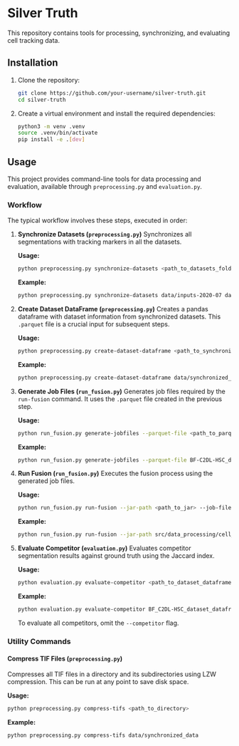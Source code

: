 # Silver Truth

This repository contains tools for processing, synchronizing, and evaluating cell tracking data.

## Installation

1.  Clone the repository:
    ```bash
    git clone https://github.com/your-username/silver-truth.git
    cd silver-truth
    ```

2.  Create a virtual environment and install the required dependencies:
    ```bash
    python3 -m venv .venv
    source .venv/bin/activate
    pip install -e .[dev]
    ```

## Usage

This project provides command-line tools for data processing and evaluation, available through `preprocessing.py` and `evaluation.py`.

### Workflow

The typical workflow involves these steps, executed in order:

1.  **Synchronize Datasets (`preprocessing.py`)**
    Synchronizes all segmentations with tracking markers in all the datasets.

    **Usage:**

    ```bash
    python preprocessing.py synchronize-datasets <path_to_datasets_folder> <path_to_output_directory>
    ```

    **Example:**

    ```bash
    python preprocessing.py synchronize-datasets data/inputs-2020-07 data/synchronized_data
    ```

2.  **Create Dataset DataFrame (`preprocessing.py`)**
    Creates a pandas dataframe with dataset information from synchronized datasets. This `.parquet` file is a crucial input for subsequent steps.

    **Usage:**

    ```bash
    python preprocessing.py create-dataset-dataframe <path_to_synchronized_dataset_dir> --output_path <path_to_output_parquet_file>
    ```

    **Example:**

    ```bash
    python preprocessing.py create-dataset-dataframe data/synchronized_data/BF-C2DL-HSC --output_path BF-C2DL-HSC_dataset_dataframe.parquet
    ```

3.  **Generate Job Files (`run_fusion.py`)**
    Generates job files required by the `run-fusion` command. It uses the `.parquet` file created in the previous step.

    **Usage:**

    ```bash
    python run_fusion.py generate-jobfiles --parquet-file <path_to_parquet_file> --campaign-number <campaign_number> --output-dir <output_directory>
    ```

    **Example:**

    ```bash
    python run_fusion.py generate-jobfiles --parquet-file BF-C2DL-HSC_dataset_dataframe.parquet --campaign-number 01 --output-dir job_files
    ```

4.  **Run Fusion (`run_fusion.py`)**
    Executes the fusion process using the generated job files.

    **Usage:**

    ```bash
    python run_fusion.py run-fusion --jar-path <path_to_jar> --job-file <path_to_job_file> --output-pattern <output_pattern> --time-points <time_points> --num-threads <num_threads> --model <model> [OPTIONS]
    ```

    **Example:**

    ```bash
    python run_fusion.py run-fusion --jar-path src/data_processing/cell_tracking_java_helpers/label-fusion-ng-2.2.0-SNAPSHOT-jar-with-dependencies.jar --job-file job_files/BF-C2DL-HSC_01_job_file.txt --output-pattern data/fused/BF-C2DL-HSC_fused_TTT.tif --time-points "1-10" --num-threads 4 --model "weighted_average"
    ```

5.  **Evaluate Competitor (`evaluation.py`)**
    Evaluates competitor segmentation results against ground truth using the Jaccard index.

    **Usage:**

    ```bash
    python evaluation.py evaluate-competitor <path_to_dataset_dataframe> [OPTIONS]
    ```

    **Example:**

    ```bash
    python evaluation.py evaluate-competitor BF_C2DL-HSC_dataset_dataframe.parquet --competitor MyCompetitor --output results.csv
    ```

    To evaluate all competitors, omit the `--competitor` flag.

### Utility Commands

#### Compress TIF Files (`preprocessing.py`)

Compresses all TIF files in a directory and its subdirectories using LZW compression. This can be run at any point to save disk space.

**Usage:**

```bash
python preprocessing.py compress-tifs <path_to_directory>
```

**Example:**

```bash
python preprocessing.py compress-tifs data/synchronized_data
```

